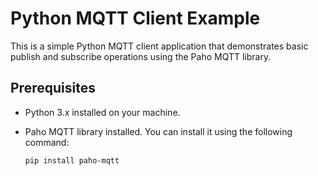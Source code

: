 # Python MQTT Client Example

This is a simple Python MQTT client application that demonstrates basic publish and subscribe operations using the Paho MQTT library.

## Prerequisites

- Python 3.x installed on your machine.
- Paho MQTT library installed. You can install it using the following command:

  ```bash
  pip install paho-mqtt
